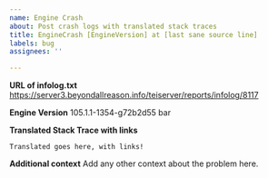```yaml
---
name: Engine Crash
about: Post crash logs with translated stack traces
title: EngineCrash [EngineVersion] at [last sane source line]
labels: bug
assignees: ''

---
```


**URL of infolog.txt**
https://server3.beyondallreason.info/teiserver/reports/infolog/8117

**Engine Version**
105.1.1-1354-g72b2d55 bar

**Translated Stack Trace with links**

```
Translated goes here, with links!

```

**Additional context**
Add any other context about the problem here.
